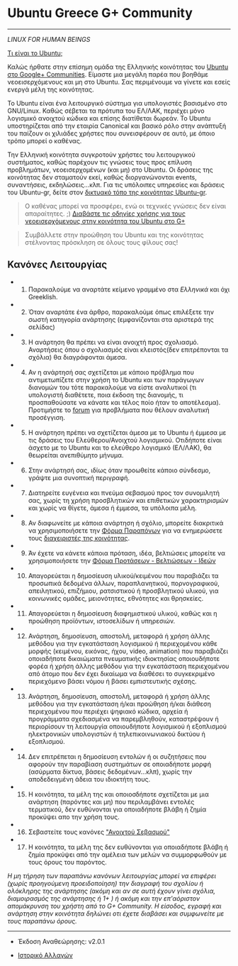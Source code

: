 Ubuntu Greece G+ Community
==========================
--------------------------

*LINUX FOR HUMAN BEINGS* 

[Τι είναι το Ubuntu;][2]

Καλώς ήρθατε στην επίσημη ομάδα της Ελληνικής κοινότητας του [Ubuntu στο Google+ Communities][1].
Είμαστε μια μεγάλη παρέα που βοηθάμε νεοεισερχόμενους και μη στο Ubuntu. 
Σας περιμένουμε να γίνετε και εσείς ενεργά μέλη της κοινότητας.

Το Ubuntu είναι ένα λειτουργικό σύστημα για υπολογιστές βασισμένο στο GNU/Linux. Καθώς σέβεται τα πρότυπα του ΕΛ/ΛΑΚ, περιέχει μόνο λογισμικό ανοιχτού κώδικα και επίσης διατίθεται δωρεάν. Το Ubuntu υποστηρίζεται από την εταιρία Canonical και βασικό ρόλο στην ανάπτυξή του παίζουν οι χιλιάδες χρήστες που συνεισφέρουν σε αυτό, με όποιο τρόπο μπορεί ο καθένας.

Την Ελληνική κοινότητα συγκροτούν χρήστες του λειτουργικού συστήματος, καθώς παρέχουν τις γνώσεις τους προς επίλυση προβλημάτων, νεοεισερχομένων (και μη) στο Ubuntu. Οι δράσεις της κοινότητας δεν σταματούν εκεί, καθώς διοργανώνονται events, συναντήσεις, εκδηλώσεις...κλπ.
Για τις υπόλοιπες υπηρεσίες και δράσεις του Ubuntu-gr, δείτε στον [δικτυακό τόπο της κοινότητας Ubuntu-gr][7].

> Ο καθένας μπορεί να προσφέρει, ενώ οι τεχνικές γνώσεις δεν είναι απαραίτητες. ;)
> [Διαβάστε τις οδηγίες χρήσης για τους νεοεισερχόμενους στην κοινότητα του Ubuntu στο G+][13]

> Συμβάλλετε στην προώθηση του Ubuntu και της κοινότητας
> στέλνοντας πρόσκληση σε όλους τους φίλους σας!



Κανόνες Λειτουργίας
--------------------

* 1) Παρακαλούμε να αναρτάτε κείμενο γραμμένο στα *Ελληνικά* και όχι Greeklish.
* 2) Όταν αναρτάτε ένα άρθρο, παρακαλούμε όπως επιλέξετε την σωστή κατηγορία ανάρτησης (εμφανίζονται στα αριστερά της σελίδας)
* 3) Η ανάρτηση θα πρέπει να είναι ανοιχτή προς σχολιασμό. Αναρτήσεις όπου ο σχολιασμός είναι κλειστός(δεν επιτρέπονται τα σχόλια) θα διαγράφονται άμεσα.
* 4) Αν η ανάρτησή σας σχετίζεται με κάποιο πρόβλημα που αντιμετωπίζετε στην χρήση το Ubuntu και των παράγωγων διανομών του τότε παρακαλούμε να είστε αναλυτικοί (τι υπολογιστή διαθέτετε, ποια έκδοση της διανομής, τι προσπαθούσατε να κάνατε και τέλος ποίο ήταν το αποτέλεσμα). Προτιμήστε το [forum][7] για προβλήματα που θέλουν αναλυτική προσέγγιση.
* 5) Η ανάρτηση πρέπει να σχετίζεται άμεσα με το Ubuntu ή έμμεσα με τις δράσεις του Ελεύθερου/Ανοιχτού λογισμικού. Οτιδήποτε είναι άσχετο με το Ubuntu και το ελεύθερο λογισμικό (ΕΛ/ΛΑΚ), θα θεωρείται ανεπιθύμητο μήνυμα.
* 6) Στην ανάρτησή σας, ιδίως όταν προωθείτε κάποιο σύνδεσμο, γράψτε μια συνοπτική περιγραφή.
* 7) Διατηρείτε ευγένεια και πνεύμα σεβασμού προς τον συνομιλητή σας, χωρίς τη χρήση προσβλητικών και επιθετικών χαρακτηρισμών και χωρίς να θίγετε, άμεσα ή έμμεσα, τα υπόλοιπα μέλη.
* 8) Αν διαφωνείτε με κάποια ανάρτηση ή σχόλιο, μπορείτε διακριτικά να χρησιμοποιήσετε την [Φόρμα Παραπόνων][11] για να ενημερώσετε τους [διαχειριστές της κοινότητας][9].
* 9) Άν έχετε να κάνετε κάποια πρόταση, ιδέα, βελτιώσεις μπορείτε να χρησιμοποιήσετε την [Φόρμα Προτάσεων - Βελτιώσεων - Ιδεών][12]
* 10) Απαγορεύεται η δημοσίευση υλικού/κειμένου που παραβιάζει τα προσωπικά δεδομένα άλλων, παραπλανητικού, πορνογραφικού, απειλητικού, επιζήμιου, ρατσιστικού ή προσβλητικού υλικού, για κοινωνικές ομάδες, μειονότητες, εθνότητες και θρησκείες.
* 11) Απαγορεύεται η δημοσίευση διαφημιστικού υλικού, καθώς και η προώθηση προϊόντων, ιστοσελίδων ή υπηρεσιών.
* 12) Ανάρτηση, δημοσίευση, αποστολή, μεταφορά ή χρήση άλλης μεθόδου για την εγκατάσταση λογισμικού ή περιεχομένου κάθε μορφής (κειμένου, εικόνας, ήχου, video, animation) που παραβιάζει οποιαδήποτε δικαιώματα πνευματικής ιδιοκτησίας οποιουδήποτε φορέα ή χρήση άλλης μεθόδου για την εγκατάσταση περιεχομένου από άτομο που δεν έχει δικαίωμα να διαθέσει το συγκεκριμένο περιεχόμενο βάσει νόμου ή βάσει εμπιστευτικής σχέσης.
* 13) Ανάρτηση, δημοσίευση, αποστολή, μεταφορά ή χρήση άλλης μεθόδου για την εγκατάσταση ή/και προώθηση ή/και διάθεση περιεχομένου που περιέχει ψηφιακό κώδικα, αρχεία ή προγράμματα σχεδιασμένα να παρεμβληθούν, καταστρέψουν ή περιορίσουν τη λειτουργία οποιουδήποτε λογισμικού ή εξοπλισμού ηλεκτρονικών υπολογιστών ή τηλεπικοινωνιακού δικτύου ή εξοπλισμού.
* 14) Δεν επιτρέπεται η δημοσίευση εντολών ή οι συζητήσεις που αφορούν την παραβίαση συστημάτων σε οποιαδήποτε μορφή (ασύρματα δίκτυα, βάσεις δεδομένων...κλπ), χωρίς την αποδεδειγμένη άδεια του ιδιοκτήτη τους.
* 15) Η κοινότητα, τα μέλη της και οποιοσδήποτε σχετίζεται με μια ανάρτηση (παρόντες και μη) που περιλαμβάνει εντολές τερματικού, δεν ευθύνονται για οποιαδήποτε βλάβη ή ζημία προκύψει απο την χρήση τους.
* 16) Σεβαστείτε τους κανόνες ["Ανοιχτού Σεβασμού"][5] 
* 17) Η κοινότητα, τα μέλη της δεν ευθύνονται για οποιαδήποτε βλάβη ή ζημία προκύψει από την αμέλεια των μελών να συμμορφωθούν με τους όρους του παρόντος.


*Η μη τήρηση των παραπάνω κανόνων λειτουργίας μπορεί να επιφέρει (χωρίς προηγούμενη προειδοποίηση) την διαγραφή του σχολίου ή ολόκληρης της ανάρτησης (ακόμη και αν σε αυτή έχουν γίνει σχόλια, διαμοιρασμός της ανάρτησης ή 1+ ) ή ακόμη και την επ'αόριστον απομάκρυνση του χρήστη από το G+ Community. Η είσοδος, εγραφή και ανάρτηση στην κοινότητα δηλώνει οτι έχετε διαβάσει και συμφωνείτε με τους παραπάνω όρους.*


- - - - - - - - - -
* Έκδοση Αναθεώρησης: v2.0.1 
* [Ιστορικό Αλλαγών][10]   

  [1]: https://plus.google.com/communities/113489005803686865491
  [2]: http://ubuntu-gr.org/content/%CF%84%CE%B9-%CE%B5%CE%AF%CE%BD%CE%B1%CE%B9-%CF%84%CE%BF-ubuntu
  [5]: http://openrespect.org/
  [7]: https://ubuntu-gr.org/
  [9]: https://plus.google.com/u/0/communities/113489005803686865491/members/moderator
  [10]: https://github.com/ubuntu-gr/ubuntu-gr_gplus_community/commits/master/README.md
  [11]: https://docs.google.com/forms/d/1EF7lSjaCiXvHBxPNJkqNc8txzczv4BR99wwItR1xKtE/edit?usp=sharing
  [12]: https://docs.google.com/forms/d/1ZxqIsldxElTqHq1d0Ce8MJiW89LBPAvwH1mZotHo_R8/edit?usp=sharing
  [13]: https://docs.google.com/document/d/1_jQ8pekQYyEz8_pdvJ51QvBY-eGVMKiTZ3e08itaSqY/edit?usp=sharing
